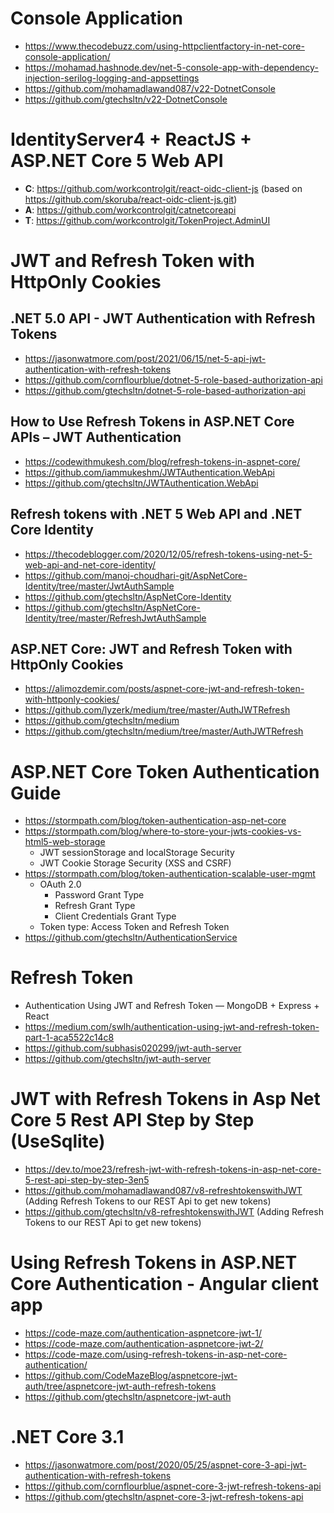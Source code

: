 # Console Application
+ https://www.thecodebuzz.com/using-httpclientfactory-in-net-core-console-application/
+ https://mohamad.hashnode.dev/net-5-console-app-with-dependency-injection-serilog-logging-and-appsettings
+ https://github.com/mohamadlawand087/v22-DotnetConsole
+ https://github.com/gtechsltn/v22-DotnetConsole

# IdentityServer4 + ReactJS + ASP.NET Core 5 Web API
+ **C**: https://github.com/workcontrolgit/react-oidc-client-js (based on https://github.com/skoruba/react-oidc-client-js.git)
+ **A**: https://github.com/workcontrolgit/catnetcoreapi
+ **T**: https://github.com/workcontrolgit/TokenProject.AdminUI

# JWT and Refresh Token with HttpOnly Cookies
## .NET 5.0 API - JWT Authentication with Refresh Tokens
+ https://jasonwatmore.com/post/2021/06/15/net-5-api-jwt-authentication-with-refresh-tokens
+ https://github.com/cornflourblue/dotnet-5-role-based-authorization-api
+ https://github.com/gtechsltn/dotnet-5-role-based-authorization-api

## How to Use Refresh Tokens in ASP.NET Core APIs – JWT Authentication
+ https://codewithmukesh.com/blog/refresh-tokens-in-aspnet-core/
+ https://github.com/iammukeshm/JWTAuthentication.WebApi
+ https://github.com/gtechsltn/JWTAuthentication.WebApi

## Refresh tokens with .NET 5 Web API and .NET Core Identity
+ https://thecodeblogger.com/2020/12/05/refresh-tokens-using-net-5-web-api-and-net-core-identity/
+ https://github.com/manoj-choudhari-git/AspNetCore-Identity/tree/master/JwtAuthSample
+ https://github.com/gtechsltn/AspNetCore-Identity
+ https://github.com/gtechsltn/AspNetCore-Identity/tree/master/RefreshJwtAuthSample

## ASP.NET Core: JWT and Refresh Token with HttpOnly Cookies
+ https://alimozdemir.com/posts/aspnet-core-jwt-and-refresh-token-with-httponly-cookies/
+ https://github.com/lyzerk/medium/tree/master/AuthJWTRefresh
+ https://github.com/gtechsltn/medium
+ https://github.com/gtechsltn/medium/tree/master/AuthJWTRefresh

# ASP.NET Core Token Authentication Guide
+ https://stormpath.com/blog/token-authentication-asp-net-core
+ https://stormpath.com/blog/where-to-store-your-jwts-cookies-vs-html5-web-storage
  + JWT sessionStorage and localStorage Security
  + JWT Cookie Storage Security (XSS and CSRF)
+ https://stormpath.com/blog/token-authentication-scalable-user-mgmt
  + OAuth 2.0
    + Password Grant Type
    + Refresh Grant Type
    + Client Credentials Grant Type
  + Token type: Access Token and Refresh Token
+ https://github.com/gtechsltn/AuthenticationService

# Refresh Token
+ Authentication Using JWT and Refresh Token — MongoDB + Express + React
+ https://medium.com/swlh/authentication-using-jwt-and-refresh-token-part-1-aca5522c14c8
+ https://github.com/subhasis020299/jwt-auth-server
+ https://github.com/gtechsltn/jwt-auth-server

# JWT with Refresh Tokens in Asp Net Core 5 Rest API Step by Step (UseSqlite)
+ https://dev.to/moe23/refresh-jwt-with-refresh-tokens-in-asp-net-core-5-rest-api-step-by-step-3en5
+ https://github.com/mohamadlawand087/v8-refreshtokenswithJWT (Adding Refresh Tokens to our REST Api to get new tokens)
+ https://github.com/gtechsltn/v8-refreshtokenswithJWT (Adding Refresh Tokens to our REST Api to get new tokens)

# Using Refresh Tokens in ASP.NET Core Authentication - Angular client app
+ https://code-maze.com/authentication-aspnetcore-jwt-1/
+ https://code-maze.com/authentication-aspnetcore-jwt-2/
+ https://code-maze.com/using-refresh-tokens-in-asp-net-core-authentication/
+ https://github.com/CodeMazeBlog/aspnetcore-jwt-auth/tree/aspnetcore-jwt-auth-refresh-tokens
+ https://github.com/gtechsltn/aspnetcore-jwt-auth

# .NET Core 3.1
+ https://jasonwatmore.com/post/2020/05/25/aspnet-core-3-api-jwt-authentication-with-refresh-tokens
+ https://github.com/cornflourblue/aspnet-core-3-jwt-refresh-tokens-api
+ https://github.com/gtechsltn/aspnet-core-3-jwt-refresh-tokens-api
